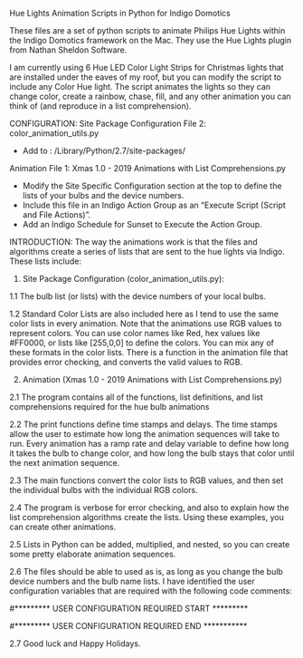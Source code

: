 Hue Lights Animation Scripts in Python for Indigo Domotics

These files are a set of python scripts to animate Philips Hue Lights within the Indigo Domotics framework on the Mac. They use the Hue Lights plugin from Nathan Sheldon Software.

I am currently using 6 Hue LED Color Light Strips for Christmas lights that are installed under the eaves of my roof, but you can modify the script to include any Color Hue light. The script animates the lights so they can change color, create a rainbow, chase, fill, and any other animation you can think of (and reproduce in a list comprehension).


CONFIGURATION:
Site Package Configuration File 2: color_animation_utils.py

 - Add to : /Library/Python/2.7/site-packages/

Animation File 1: Xmas 1.0 - 2019 Animations with List Comprehensions.py

 - Modify the Site Specific Configuration section at the top to define the lists of your bulbs and the device numbers.
 - Include this file in an Indigo Action Group as an “Execute Script (Script and File Actions)”. 
 - Add an Indigo Schedule for Sunset to Execute the Action Group. 


INTRODUCTION:
The way the animations work is that the files and algorithms create a series of lists that are sent to the hue lights via Indigo. These lists include:

1.  Site Package Configuration (color_animation_utils.py):

1.1 The bulb list (or lists) with the device numbers of your local bulbs. 

1.2 Standard Color Lists are also included here as I tend to use the same color lists in every animation. Note that the animations use RGB values to represent colors. You can use color names like Red, hex values like #FF0000, or lists like [255,0,0] to define the colors. You can mix any of these formats in the color lists. There is a function in the animation file that provides error checking, and converts the valid values to RGB.

2. Animation (Xmas 1.0 - 2019 Animations with List Comprehensions.py)

2.1 The program contains all of the functions, list definitions, and list comprehensions required for the hue bulb animations

2.2 The print functions define time stamps and delays. The time stamps allow the user to estimate how long the animation sequences will take to run. Every animation has a ramp rate and delay variable to define how long it takes the bulb to change color, and how long the bulb stays that color until the next animation sequence. 

2.3 The main functions convert the color lists to RGB values, and then set the individual bulbs with the individual RGB colors.

2.4 The program is verbose for error checking, and also to explain how the list comprehension algorithms create the lists. Using these examples, you can create other animations.

2.5 Lists in Python can be added, multiplied, and nested, so you can create some pretty elaborate animation sequences.

2.6 The files should be able to used as is, as long as you change the bulb device numbers and the bulb name lists. I have identified the user configuration variables that are required with the following code comments:

#********* USER CONFIGURATION REQUIRED START *********

#********* USER CONFIGURATION REQUIRED END ***********

2.7 Good luck and Happy Holidays. 
